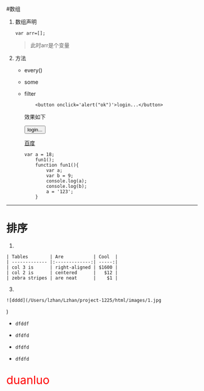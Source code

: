 #数组
1. 数组声明
    ```$xslt
    var arr=[];
    
    ```
    >此时arr是个变量
 
2. 方法
    
    * every()
    * some
    * filter
        ```$xslt
            <button onclick='alert("ok")'>login...</button>
        ```
        效果如下
        
        <button onclick='alert("ok")'>login...</button>
        
        [百度](https://www.baidu.com)
        
        
        ```
        var a = 18;
            fun1();
            function fun1(){
                var a;
                var b = 9;
                console.log(a);
                console.log(b);
                a = '123';
            }

        ```
        
----
    
# 排序

1. 

    | Tables        | Are           | Cool  |
    | ------------- |:-------------:| -----:|
    | col 3 is      | right-aligned | $1600 |
    | col 2 is      | centered      |   $12 |
    | zebra stripes | are neat      |    $1 |
    

3. 

    ![dddd](/Users/lzhan/Lzhan/project-1225/html/images/1.jpg
)

*     dfddf
*     dfdfd
*     dfdfd
*     dfdfd

<p style='color:red;font-size:30px'>
    duanluo
</p>




